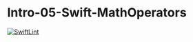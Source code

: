 # Intro-05-Swift-MathOperators
[![SwiftLint](https://github.com/ICS4U-Programming-RemyS/Intro-05-Swift-MathOperators/workflows/SwiftLint/badge.svg)](https://github.com/ICS4U-Programming-RemyS/Intro-05-Swift-MathOperators/actions)

